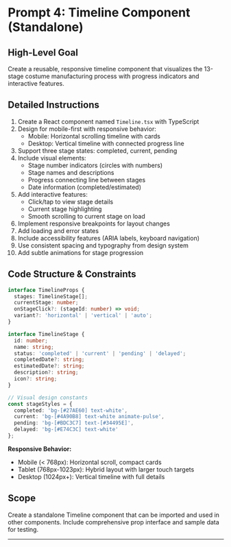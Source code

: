 # Prompt 4: Timeline Component (Standalone)

## High-Level Goal
Create a reusable, responsive timeline component that visualizes the 13-stage costume manufacturing process with progress indicators and interactive features.

## Detailed Instructions
1. Create a React component named `Timeline.tsx` with TypeScript
2. Design for mobile-first with responsive behavior:
   - Mobile: Horizontal scrolling timeline with cards
   - Desktop: Vertical timeline with connected progress line
3. Support three stage states: completed, current, pending
4. Include visual elements:
   - Stage number indicators (circles with numbers)
   - Stage names and descriptions
   - Progress connecting line between stages
   - Date information (completed/estimated)
5. Add interactive features:
   - Click/tap to view stage details
   - Current stage highlighting
   - Smooth scrolling to current stage on load
6. Implement responsive breakpoints for layout changes
7. Add loading and error states
8. Include accessibility features (ARIA labels, keyboard navigation)
9. Use consistent spacing and typography from design system
10. Add subtle animations for stage progression

## Code Structure & Constraints
```typescript
interface TimelineProps {
  stages: TimelineStage[];
  currentStage: number;
  onStageClick?: (stageId: number) => void;
  variant?: 'horizontal' | 'vertical' | 'auto';
}

interface TimelineStage {
  id: number;
  name: string;
  status: 'completed' | 'current' | 'pending' | 'delayed';
  completedDate?: string;
  estimatedDate?: string;
  description?: string;
  icon?: string;
}

// Visual design constants
const stageStyles = {
  completed: 'bg-[#27AE60] text-white',
  current: 'bg-[#4A90B8] text-white animate-pulse',
  pending: 'bg-[#BDC3C7] text-[#34495E]',
  delayed: 'bg-[#E74C3C] text-white'
};
```

**Responsive Behavior:**
- Mobile (< 768px): Horizontal scroll, compact cards
- Tablet (768px-1023px): Hybrid layout with larger touch targets
- Desktop (1024px+): Vertical timeline with full details

## Scope
Create a standalone Timeline component that can be imported and used in other components. Include comprehensive prop interface and sample data for testing.

---
